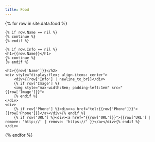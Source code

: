 ```yaml
---
title: Food
---
```

<div>
  {% for row in site.data.food %}
  
    {% if row.Name == nil %}
    {% continue %}
    {% endif %}

    {% if row.Info == nil %}
    <h1>{{row.Name}}</h1>
    {% continue %}
    {% endif %}
   
    <h2>{{row['Name']}}</h2>
    <div style="display:flex; align-items: center">
        <div>{{row['Info'] | newline_to_br}}</div>
        {% if row['Image'] %}
        <img style="max-width:8em; padding-left:1em" src="{{row['Image']}}">
        {% endif %}
    </div>
    <div>
        {% if row['Phone'] %}<div><a href="tel:{{row['Phone']}}">{{row['Phone']}}</a></div>{% endif %}
        {% if row['URL'] %}<div><a href="{{row['URL']}}">{{row['URL'] | remove: 'http://' | remove: 'https://' }}</a></div>{% endif %}
    </div>
  {% endfor %}
</div>
